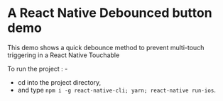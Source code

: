 # **A React Native Debounced button demo**
This demo shows a quick debounce method to prevent multi-touch triggering in a React Native Touchable

To run the project : -

* cd into the project directory,
* and type `npm i -g react-native-cli; yarn; react-native run-ios`.
